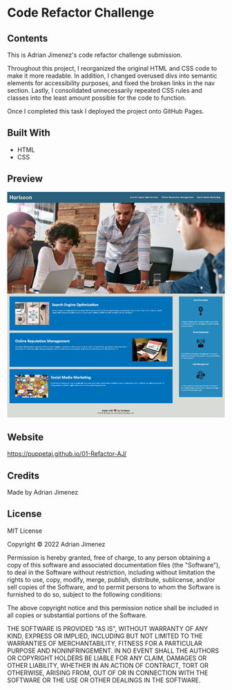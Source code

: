 # Code Refactor Challenge

## Contents
This is Adrian Jimenez's code refactor challenge submission. 

Throughout this project, I reorganized the original HTML and CSS code to make it more readable. In addition, I changed overused divs into semantic elements for 
accessibility purposes, and fixed the broken links in the nav section. Lastly, I consolidated unnecessarily repeated CSS rules and classes into the least amount 
possible for the code to function. 

Once I completed this task I deployed the project onto GitHub Pages.

## Built With
* HTML
* CSS

## Preview
![Preview](./docs/assets/images/page-preview.png)

## Website
https://puppetaj.github.io/01-Refactor-AJ/

## Credits
Made by Adrian Jimenez

## License

MIT License

Copyright ©️ 2022 Adrian Jimenez

Permission is hereby granted, free of charge, to any person obtaining a copy
of this software and associated documentation files (the "Software"), to deal
in the Software without restriction, including without limitation the rights
to use, copy, modify, merge, publish, distribute, sublicense, and/or sell
copies of the Software, and to permit persons to whom the Software is
furnished to do so, subject to the following conditions:

The above copyright notice and this permission notice shall be included in all
copies or substantial portions of the Software.

THE SOFTWARE IS PROVIDED "AS IS", WITHOUT WARRANTY OF ANY KIND, EXPRESS OR
IMPLIED, INCLUDING BUT NOT LIMITED TO THE WARRANTIES OF MERCHANTABILITY,
FITNESS FOR A PARTICULAR PURPOSE AND NONINFRINGEMENT. IN NO EVENT SHALL THE
AUTHORS OR COPYRIGHT HOLDERS BE LIABLE FOR ANY CLAIM, DAMAGES OR OTHER
LIABILITY, WHETHER IN AN ACTION OF CONTRACT, TORT OR OTHERWISE, ARISING FROM,
OUT OF OR IN CONNECTION WITH THE SOFTWARE OR THE USE OR OTHER DEALINGS IN THE
SOFTWARE.

